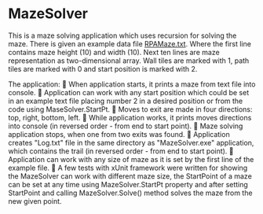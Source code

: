# MazeSolver

This is a maze solving application which uses recursion for solving the maze. There is given an example data file [RPAMaze.txt]("MazeSolver/MazeSolver/RPAMaze.txt"). Where the first line contains maze height (10) and width (10). Next ten lines are maze representation as two-dimensional array. Wall tiles are marked with 1, path tiles are marked with 0 and start position is 
marked with 2.

The application:
 When application starts, it prints a maze from text file into console.
 Application can work with any start position which could be set in an example text file placing
  number 2 in a desired position or from the code using MaseSolver.StartPt.
 Moves to exit are made in four directions: top, right, bottom, left.
 While application works, it prints moves directions into console (in reversed order - from end to start point).
 Maze solving application stops, when one from two exits was found.
 Application creates "Log.txt" file in the same directory as "MazeSolver.exe" application, which contains the trail
  (in reversed order - from end to start point).
 Application can work with any size of maze as it is set by the first line of the example file.
 A few tests with xUnit framework were written for showing the MazeSolver can work with different maze size,
  the StartPoint of a maze can be set at any time using MazeSolver.StartPt property and after setting StartPoint
  and calling MazeSolver.Solve() method solves the maze from the new given point.
